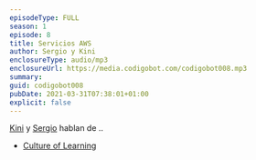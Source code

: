 ```yaml
---
episodeType: FULL
season: 1
episode: 8
title: Servicios AWS
author: Sergio y Kini
enclosureType: audio/mp3
enclosureUrl: https://media.codigobot.com/codigobot008.mp3
summary: 
guid: codigobot008
pubDate: 2021-03-31T07:38:01+01:00
explicit: false
---
```

[Kini](https://kinisoftware.com) y  [Sergio](https://sergiodelamo.com) hablan de ..

- [Culture of Learning](https://www.youtube.com/watch?v=IsvWOA57aWY)
